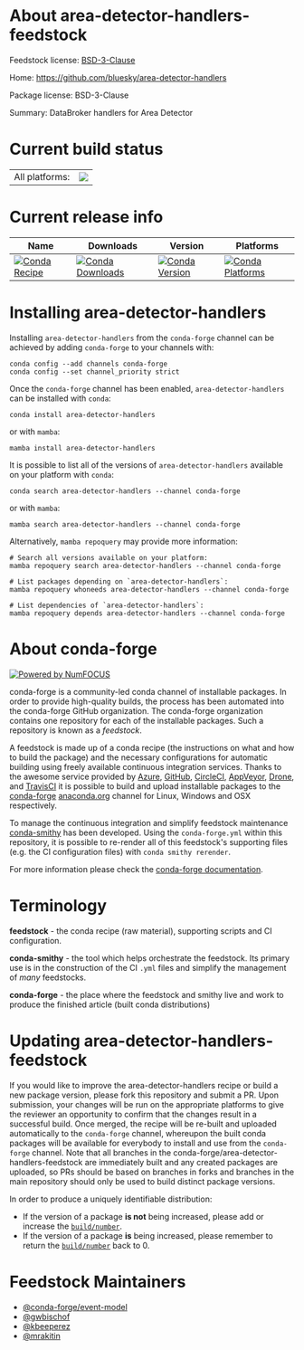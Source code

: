About area-detector-handlers-feedstock
======================================

Feedstock license: [BSD-3-Clause](https://github.com/conda-forge/area-detector-handlers-feedstock/blob/main/LICENSE.txt)

Home: https://github.com/bluesky/area-detector-handlers

Package license: BSD-3-Clause

Summary: DataBroker handlers for Area Detector

Current build status
====================


<table><tr><td>All platforms:</td>
    <td>
      <a href="https://dev.azure.com/conda-forge/feedstock-builds/_build/latest?definitionId=13486&branchName=main">
        <img src="https://dev.azure.com/conda-forge/feedstock-builds/_apis/build/status/area-detector-handlers-feedstock?branchName=main">
      </a>
    </td>
  </tr>
</table>

Current release info
====================

| Name | Downloads | Version | Platforms |
| --- | --- | --- | --- |
| [![Conda Recipe](https://img.shields.io/badge/recipe-area--detector--handlers-green.svg)](https://anaconda.org/conda-forge/area-detector-handlers) | [![Conda Downloads](https://img.shields.io/conda/dn/conda-forge/area-detector-handlers.svg)](https://anaconda.org/conda-forge/area-detector-handlers) | [![Conda Version](https://img.shields.io/conda/vn/conda-forge/area-detector-handlers.svg)](https://anaconda.org/conda-forge/area-detector-handlers) | [![Conda Platforms](https://img.shields.io/conda/pn/conda-forge/area-detector-handlers.svg)](https://anaconda.org/conda-forge/area-detector-handlers) |

Installing area-detector-handlers
=================================

Installing `area-detector-handlers` from the `conda-forge` channel can be achieved by adding `conda-forge` to your channels with:

```
conda config --add channels conda-forge
conda config --set channel_priority strict
```

Once the `conda-forge` channel has been enabled, `area-detector-handlers` can be installed with `conda`:

```
conda install area-detector-handlers
```

or with `mamba`:

```
mamba install area-detector-handlers
```

It is possible to list all of the versions of `area-detector-handlers` available on your platform with `conda`:

```
conda search area-detector-handlers --channel conda-forge
```

or with `mamba`:

```
mamba search area-detector-handlers --channel conda-forge
```

Alternatively, `mamba repoquery` may provide more information:

```
# Search all versions available on your platform:
mamba repoquery search area-detector-handlers --channel conda-forge

# List packages depending on `area-detector-handlers`:
mamba repoquery whoneeds area-detector-handlers --channel conda-forge

# List dependencies of `area-detector-handlers`:
mamba repoquery depends area-detector-handlers --channel conda-forge
```


About conda-forge
=================

[![Powered by
NumFOCUS](https://img.shields.io/badge/powered%20by-NumFOCUS-orange.svg?style=flat&colorA=E1523D&colorB=007D8A)](https://numfocus.org)

conda-forge is a community-led conda channel of installable packages.
In order to provide high-quality builds, the process has been automated into the
conda-forge GitHub organization. The conda-forge organization contains one repository
for each of the installable packages. Such a repository is known as a *feedstock*.

A feedstock is made up of a conda recipe (the instructions on what and how to build
the package) and the necessary configurations for automatic building using freely
available continuous integration services. Thanks to the awesome service provided by
[Azure](https://azure.microsoft.com/en-us/services/devops/), [GitHub](https://github.com/),
[CircleCI](https://circleci.com/), [AppVeyor](https://www.appveyor.com/),
[Drone](https://cloud.drone.io/welcome), and [TravisCI](https://travis-ci.com/)
it is possible to build and upload installable packages to the
[conda-forge](https://anaconda.org/conda-forge) [anaconda.org](https://anaconda.org/)
channel for Linux, Windows and OSX respectively.

To manage the continuous integration and simplify feedstock maintenance
[conda-smithy](https://github.com/conda-forge/conda-smithy) has been developed.
Using the ``conda-forge.yml`` within this repository, it is possible to re-render all of
this feedstock's supporting files (e.g. the CI configuration files) with ``conda smithy rerender``.

For more information please check the [conda-forge documentation](https://conda-forge.org/docs/).

Terminology
===========

**feedstock** - the conda recipe (raw material), supporting scripts and CI configuration.

**conda-smithy** - the tool which helps orchestrate the feedstock.
                   Its primary use is in the construction of the CI ``.yml`` files
                   and simplify the management of *many* feedstocks.

**conda-forge** - the place where the feedstock and smithy live and work to
                  produce the finished article (built conda distributions)


Updating area-detector-handlers-feedstock
=========================================

If you would like to improve the area-detector-handlers recipe or build a new
package version, please fork this repository and submit a PR. Upon submission,
your changes will be run on the appropriate platforms to give the reviewer an
opportunity to confirm that the changes result in a successful build. Once
merged, the recipe will be re-built and uploaded automatically to the
`conda-forge` channel, whereupon the built conda packages will be available for
everybody to install and use from the `conda-forge` channel.
Note that all branches in the conda-forge/area-detector-handlers-feedstock are
immediately built and any created packages are uploaded, so PRs should be based
on branches in forks and branches in the main repository should only be used to
build distinct package versions.

In order to produce a uniquely identifiable distribution:
 * If the version of a package **is not** being increased, please add or increase
   the [``build/number``](https://docs.conda.io/projects/conda-build/en/latest/resources/define-metadata.html#build-number-and-string).
 * If the version of a package **is** being increased, please remember to return
   the [``build/number``](https://docs.conda.io/projects/conda-build/en/latest/resources/define-metadata.html#build-number-and-string)
   back to 0.

Feedstock Maintainers
=====================

* [@conda-forge/event-model](https://github.com/orgs/conda-forge/teams/event-model/)
* [@gwbischof](https://github.com/gwbischof/)
* [@kbeeperez](https://github.com/kbeeperez/)
* [@mrakitin](https://github.com/mrakitin/)

